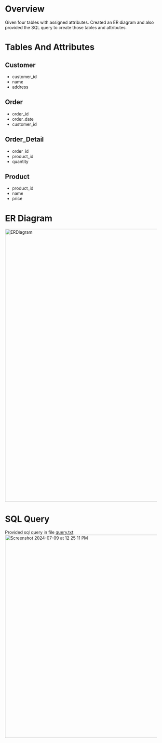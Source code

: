# Overview
Given four tables with assigned attributes. Created an ER diagram and also provided the SQL query to create those tables and attributes.

# Tables And Attributes
## Customer
- customer_id
- name
- address
## Order
- order_id
- order_date
- customer_id
## Order_Detail
- order_id
- product_id
- quantity
## Product
- product_id
- name
- price

# ER Diagram
<img width="900" alt="ERDiagram" src="https://github.com/saurabh-consultadd/Sql-Assignment/assets/174772884/fb3e5d8c-5c8d-4a75-b36c-7cc6201a0c59">

# SQL Query
Provided sql query in file [query.txt](https://github.com/saurabh-consultadd/Sql-Assignment/blob/main/ER-Diagram/query.txt)
<img width="670" alt="Screenshot 2024-07-09 at 12 25 11 PM" src="https://github.com/saurabh-consultadd/Sql-Assignment/assets/174772884/72193401-2239-451d-a05c-df33044514c6">

